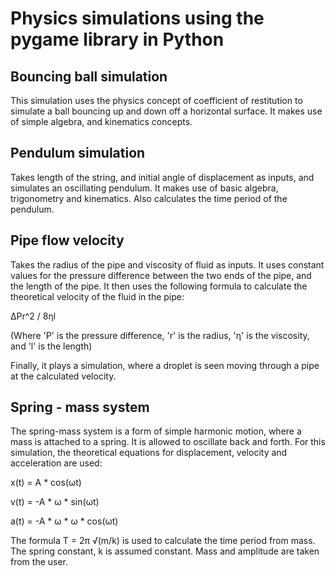 # Physics simulations using the pygame library in Python

## Bouncing ball simulation
This simulation uses the physics concept of coefficient of restitution to simulate a ball bouncing up and down off a horizontal surface. It makes use of simple algebra, and kinematics concepts. 

## Pendulum simulation
Takes length of the string, and initial angle of displacement as inputs, and simulates an oscillating pendulum. It makes use of basic algebra, trigonometry and kinematics. Also calculates the time period of the pendulum.

## Pipe flow velocity
Takes the radius of the pipe and viscosity of fluid as inputs. It uses constant values for the pressure difference between the two ends of the pipe, and the length of the pipe. It then uses the following formula to calculate the theoretical velocity of the fluid in the pipe:

ΔPr^2 / 8ηl 

(Where 'P' is the pressure difference, 'r' is the radius, 'η' is the viscosity, and 'l' is the length)

Finally, it plays a simulation, where a droplet is seen moving through a pipe at the calculated velocity.

## Spring - mass system
The spring-mass system is a form of simple harmonic motion, where a mass is attached to a spring. It is allowed to oscillate back and forth. For this simulation, the theoretical equations for displacement, velocity and acceleration are used:

x(t) = A * cos(ωt)

v(t) = -A * ω * sin(ωt)

a(t) = -A * ω * ω * cos(ωt)

The formula T = 2π √(m/k) is used to calculate the time period from mass. The spring constant, k is assumed constant. Mass and amplitude are taken from the user.
